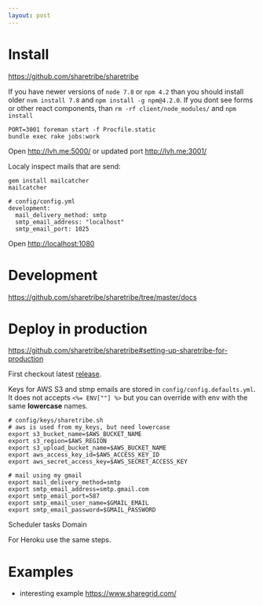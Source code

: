 ```yaml
---
layout: post
---
```


# Install

<https://github.com/sharetribe/sharetribe>

If you have newer versions of `node 7.8` or `npm 4.2` than you should install
older `nvm install 7.8` and `npm install -g npm@4.2.0`.
If you dont see forms or other react components, than `rm -rf
client/node_modules/` and `npm install`

~~~
PORT=3001 foreman start -f Procfile.static
bundle exec rake jobs:work
~~~

Open <http://lvh.me:5000/> or updated port <http://lvh.me:3001/>

Localy inspect mails that are send:

~~~
gem install mailcatcher
mailcatcher

# config/config.yml
development:
  mail_delivery_method: smtp
  smtp_email_address: "localhost"
  smtp_email_port: 1025
~~~

Open <http://localhost:1080>

# Development

<https://github.com/sharetribe/sharetribe/tree/master/docs>

# Deploy in production

<https://github.com/sharetribe/sharetribe#setting-up-sharetribe-for-production>

First checkout latest
[release](https://github.com/sharetribe/sharetribe/releases).

Keys for AWS S3 and stmp emails are stored in `config/config.defaults.yml`.
It does not accepts `<%= ENV[""] %>` but you can override with env with the same
**lowercase** names.

~~~
# config/keys/sharetribe.sh
# aws is used from my_keys, but need lowercase
export s3_bucket_name=$AWS_BUCKET_NAME
export s3_region=$AWS_REGION
export s3_upload_bucket_name=$AWS_BUCKET_NAME
export aws_access_key_id=$AWS_ACCESS_KEY_ID
export aws_secret_access_key=$AWS_SECRET_ACCESS_KEY

# mail using my gmail
export mail_delivery_method=smtp
export smtp_email_address=smtp.gmail.com
export smtp_email_port=587
export smtp_email_user_name=$GMAIL_EMAIL
export smtp_email_password=$GMAIL_PASSWORD
~~~

Scheduler tasks
Domain

For Heroku use the same steps.



# Examples

* interesting example <https://www.sharegrid.com/>
